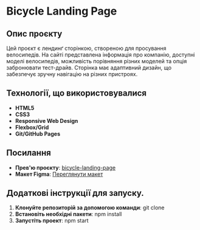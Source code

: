 # Bicycle Landing Page

## Опис проєкту

Цей проєкт є лендинґ сторінкою, створеною для просування велосипедів. На сайті представлена інформація про компанію, доступні моделі велосипедів, можливість порівняння різних моделей та опція забронювати тест-драйв. Сторінка має адаптивний дизайн, що забезпечує зручну навігацію на різних пристроях.

## Технології, що використовувалися

- **HTML5**
- **CSS3**
- **Responsive Web Design**
- **Flexbox/Grid**
- **Git/GitHub Pages**

## Посилання

- **Прев'ю проєкту**: [bicycle-landing-page](https://LirikTop.github.io/bicycle-landing-page/)
- **Макет Figma**: [Переглянути макет](https://www.figma.com/design/NZQAIydtHo5QkINyGLHNcq/BIKE-New-Version?node-id=0-1&node-type=canvas&t=JMUWKVa93c7YZpeW-0)

## Додаткові інструкції для запуску.

1. **Клонуйте репозиторій за допомогою команди**: git clone
2. **Встановіть необхідні пакети**: npm install
3. **Запустіть проект**: npm start
